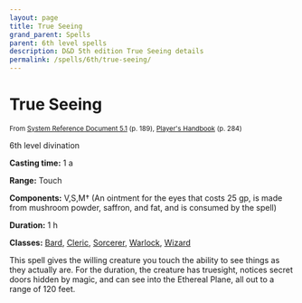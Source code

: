 ```yaml
---
layout: page
title: True Seeing
grand_parent: Spells
parent: 6th level spells 
description: D&D 5th edition True Seeing details
permalink: /spells/6th/true-seeing/
---
```


# True Seeing

<small>From <a target="_blank" href="https://media.wizards.com/2016/downloads/DND/SRD-OGL_V5.1.pdf">System Reference Document 5.1</a> (p. 189), <a target="_blank" href="https://dnd.wizards.com/products/tabletop-games/rpg-products/rpg_playershandbook">Player's Handbook</a> (p. 284)</small>


6th level divination

**Casting time:** 1 a

**Range:** Touch

**Components:** V,S,M† (An ointment for the eyes that costs 25 gp, is made from mushroom powder, saffron, and fat, and is consumed by the spell)

**Duration:** 1 h

**Classes:** [Bard](/classes/bard/), [Cleric](/classes/cleric/), [Sorcerer](/classes/sorcerer/), [Warlock](/classes/warlock/), [Wizard](/classes/wizard/)

This spell gives the willing creature you touch the ability to see things as they actually are. For the duration, the creature has truesight, notices secret doors hidden by magic, and can see into the Ethereal Plane, all out to a range of 120 feet.